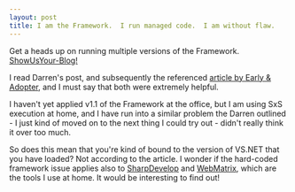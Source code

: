 ```yaml
---
layout: post
title: I am the Framework.  I run managed code.  I am without flaw.
---
```

Get a heads up on running multiple versions of the Framework. [ShowUsYour-Blog!](http://dotnetweblogs.com/DNeimke/posts/3204.aspx)

I read Darren's post, and subsequently the referenced [article by Early &amp; 
Adopter](http://www.3leaf.com/default/articles/ea/SBS.aspx), and I must say that both were extremely helpful.

I haven't yet applied v1.1 of the Framework at the office, but I am using SxS 
execution at home, and I have run into a similar problem the Darren outlined - I 
just kind of moved on to the next thing I could try out - didn't really think it 
over too much. 

So does this mean that you're kind of bound to the version of VS.NET that you 
have loaded? Not according to the article. I wonder if the hard-coded framework 
issue applies also to [SharpDevelop](http://www.icsharpcode.com) and [WebMatrix](http://www.asp.net/webmatrix/default.aspx?tabindex=4&amp;tabid=46), 
which are the tools I use at home. It would be interesting to find 
out!